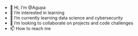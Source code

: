 - 👋 Hi, I’m @Agupa
- 👀 I’m interested in learning 
- 🌱 I’m currently learning data science and cybersecurity
- 💞️ I’m looking to collaborate on projects and code challenges
- 📫 How to reach me 

<!---
Agupa/Agupa is a ✨ special ✨ repository because its `README.md` (this file) appears on your GitHub profile.
You can click the Preview link to take a look at your changes.
--->
